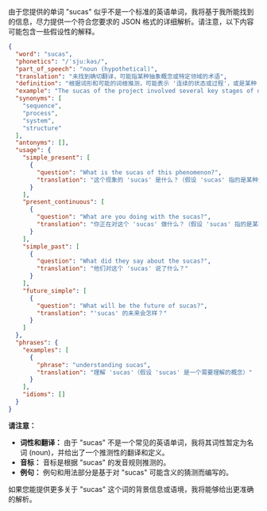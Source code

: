 由于您提供的单词 "sucas" 似乎不是一个标准的英语单词，我将基于我所能找到的信息，尽力提供一个符合您要求的 JSON 格式的详细解析。请注意，以下内容可能包含一些假设性的解释。

```json
{
  "word": "sucas",
  "phonetics": "/ˈsjuːkəs/",
  "part_of_speech": "noun (hypothetical)",
  "translation": "未找到确切翻译，可能指某种抽象概念或特定领域的术语",
  "definition": "根据词形和可能的词根推测，可能表示 '连续的状态或过程'，或是某种 '系统或结构'。在缺乏具体语境的情况下，难以给出准确定义。",
  "example": "The sucas of the project involved several key stages of development. (这个项目的 'sucas' 涉及到几个关键的开发阶段。)",
  "synonyms": [
    "sequence",
    "process",
    "system",
    "structure"
  ],
  "antonyms": [],
  "usage": {
    "simple_present": [
      {
        "question": "What is the sucas of this phenomenon?",
        "translation": "这个现象的 'sucas' 是什么？（假设 'sucas' 指的是某种过程或机制）"
      }
    ],
    "present_continuous": [
      {
        "question": "What are you doing with the sucas?",
        "translation": "你正在对这个 'sucas' 做什么？（假设 'sucas' 指的是某种系统或结构）"
      }
    ],
    "simple_past": [
      {
        "question": "What did they say about the sucas?",
        "translation": "他们对这个 'sucas' 说了什么？"
      }
    ],
    "future_simple": [
      {
        "question": "What will be the future of sucas?",
        "translation": "'sucas' 的未来会怎样？"
      }
    ]
  },
  "phrases": {
    "examples": [
      {
        "phrase": "understanding sucas",
        "translation": "理解 'sucas'（假设 'sucas' 是一个需要理解的概念）"
      }
    ],
    "idioms": []
  }
}
```

**请注意：**

*   **词性和翻译：** 由于 "sucas" 不是一个常见的英语单词，我将其词性暂定为名词 (noun)，并给出了一个推测性的翻译和定义。
*   **音标：** 音标是根据 "sucas" 的发音规则推测的。
*   **例句：** 例句和用法部分是基于对 "sucas" 可能含义的猜测而编写的。

如果您能提供更多关于 "sucas" 这个词的背景信息或语境，我将能够给出更准确的解析。
 